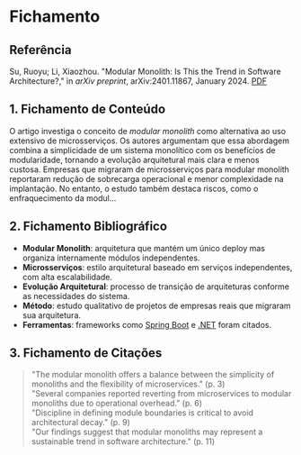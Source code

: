 # Fichamento

## Referência
Su, Ruoyu; Li, Xiaozhou. "Modular Monolith: Is This the Trend in Software Architecture?," in *arXiv preprint*, arXiv:2401.11867, January 2024. [PDF](https://arxiv.org/pdf/2401.11867)

## 1. Fichamento de Conteúdo
O artigo investiga o conceito de *modular monolith* como alternativa ao uso extensivo de microsserviços. Os autores argumentam que essa abordagem combina a simplicidade de um sistema monolítico com os benefícios de modularidade, tornando a evolução arquitetural mais clara e menos custosa. Empresas que migraram de microsserviços para modular monolith reportaram redução de sobrecarga operacional e menor complexidade na implantação. No entanto, o estudo também destaca riscos, como o enfraquecimento da modul...

## 2. Fichamento Bibliográfico
- **Modular Monolith**: arquitetura que mantém um único deploy mas organiza internamente módulos independentes.  
- **Microsserviços**: estilo arquitetural baseado em serviços independentes, com alta escalabilidade.  
- **Evolução Arquitetural**: processo de transição de arquiteturas conforme as necessidades do sistema.  
- **Método**: estudo qualitativo de projetos de empresas reais que migraram sua arquitetura.  
- **Ferramentas**: frameworks como [Spring Boot](https://spring.io/projects/spring-boot) e [.NET](https://dotnet.microsoft.com/) foram citados.  

## 3. Fichamento de Citações
> "The modular monolith offers a balance between the simplicity of monoliths and the flexibility of microservices." (p. 3)  
> "Several companies reported reverting from microservices to modular monoliths due to operational overhead." (p. 6)  
> "Discipline in defining module boundaries is critical to avoid architectural decay." (p. 9)  
> "Our findings suggest that modular monoliths may represent a sustainable trend in software architecture." (p. 11)
